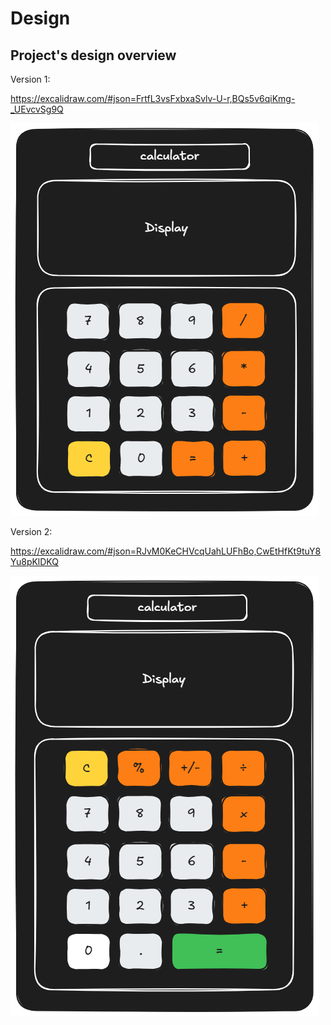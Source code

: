 # Design

## Project's design overview

<!-- > Give an overview of your project's design -->

<!-- give an overview of your project's design -->
<!-- describe the reasoning behind your group's design and wireframe -->
<!-- include other centralized decisions like fonts, palates, ... -->

<!-- ## Wireframe(s)

> Include your wireframe(s) and link to wireframe -->

<!-- provide a link to your wireframe documenting on Figma, or wherever it is -->

Version 1:

<https://excalidraw.com/#json=FrtfL3vsFxbxaSvlv-U-r,BQs5v6qiKmg-_UEvcvSg9Q>

![design](./design.png)

Version 2:

<https://excalidraw.com/#json=RJvM0KeCHVcqUahLUFhBo,CwEtHfKt9tuY8Yu8pKlDKQ>

![design2](./design-v2.png)
